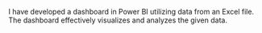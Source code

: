I have developed a dashboard in Power BI utilizing data from an Excel file. The dashboard effectively visualizes and analyzes the given data.
